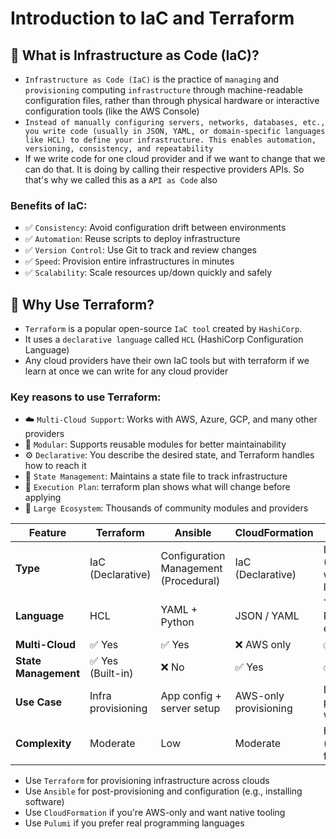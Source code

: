 # Introduction to IaC and Terraform

## 📌 What is Infrastructure as Code (IaC)?
- `Infrastructure as Code (IaC)` is the practice of `managing` and `provisioning` computing `infrastructure` through machine-readable configuration files, rather than through physical hardware or interactive configuration tools (like the AWS Console)
- `Instead of manually configuring servers, networks, databases, etc., you write code (usually in JSON, YAML, or domain-specific languages like HCL) to define your infrastructure. This enables automation, versioning, consistency, and repeatability`
- If we write code for one cloud provider and if we want to change that we can do that. It is doing by calling their respective providers APIs. So that's why we called this as a `API as Code` also

### Benefits of IaC:
- ✅ `Consistency`: Avoid configuration drift between environments
- ✅ `Automation`: Reuse scripts to deploy infrastructure
- ✅ `Version Control`: Use Git to track and review changes
- ✅ `Speed`: Provision entire infrastructures in minutes
- ✅ `Scalability`: Scale resources up/down quickly and safely

## 📌 Why Use Terraform?
- `Terraform` is a popular open-source `IaC tool` created by `HashiCorp`.
- It uses a `declarative language` called `HCL` (HashiCorp Configuration Language)
- Any cloud providers have their own IaC tools but with terraform if we learn at once we can write for any cloud provider 

###  Key reasons to use Terraform:
- ☁️ `Multi-Cloud Support`: Works with AWS, Azure, GCP, and many other providers
- 🧱 `Modular`: Supports reusable modules for better maintainability
- ⚙️ `Declarative`: You describe the desired state, and Terraform handles how to reach it
- 📁 `State Management`: Maintains a state file to track infrastructure
- 🔁 `Execution Plan`: terraform plan shows what will change before applying
- 🔌 `Large Ecosystem`: Thousands of community modules and providers

| Feature              | Terraform          | Ansible                               | CloudFormation        | Pulumi                               |
| -------------------- | ------------------ | ------------------------------------- | --------------------- | ------------------------------------ |
| **Type**             | IaC (Declarative)  | Configuration Management (Procedural) | IaC (Declarative)     | IaC (Imperative with real languages) |
| **Language**         | HCL                | YAML + Python                         | JSON / YAML           | TypeScript, Python, Go, etc.         |
| **Multi-Cloud**      | ✅ Yes              | ✅ Yes                                 | ❌ AWS only            | ✅ Yes                                |
| **State Management** | ✅ Yes (Built-in)   | ❌ No                                  | ✅ Yes                 | ✅ Yes                                |
| **Use Case**         | Infra provisioning | App config + server setup             | AWS-only provisioning | Infra provisioning with real code    |
| **Complexity**       | Moderate           | Low                                   | Moderate              | High (programmer-friendly)           |

- Use `Terraform` for provisioning infrastructure across clouds
- Use `Ansible` for post-provisioning and configuration (e.g., installing software)
- Use `CloudFormation` if you're AWS-only and want native tooling
- Use `Pulumi` if you prefer real programming languages